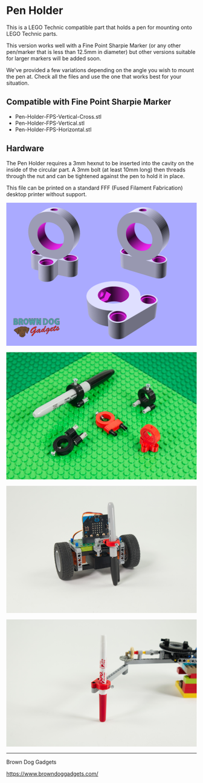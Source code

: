 # Pen Holder

This is a LEGO Technic compatible part that holds a pen for mounting onto LEGO Technic parts.

This version works well with a Fine Point Sharpie Marker (or any other pen/marker that is less than 12.5mm in diameter) but other versions suitable for larger markers will be added soon.

We've provided a few variations depending on the angle you wish to mount the pen at. Check all the files and use the one that works best for your situation.

## Compatible with Fine Point Sharpie Marker
- Pen-Holder-FPS-Vertical-Cross.stl
- Pen-Holder-FPS-Vertical.stl
- Pen-Holder-FPS-Horizontal.stl

## Hardware
The Pen Holder requires a 3mm hexnut to be inserted into the cavity on the inside of the circular part. A 3mm bolt (at least 10mm long) then threads through the nut and can be tightened against the pen to hold it in place.

This file can be printed on a standard FFF (Fused Filament Fabrication) desktop printer without support.

![](Images/Pen-Holder-FPS.png)

![](Images/Pen-Holder-3884.jpg)

![](Images/Pen-Holder-3881.jpg)

![](Images/Pen-Holder-3880.jpg)


---

Brown Dog Gadgets

https://www.browndoggadgets.com/
